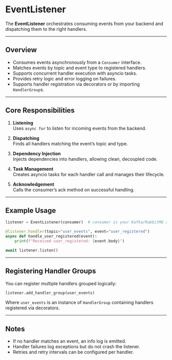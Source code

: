 # EventListener

The **EventListener** orchestrates consuming events from your backend and dispatching them to the right handlers.

---

## Overview

- Consumes events asynchronously from a `Consumer` interface.
- Matches events by topic and event type to registered handlers.
- Supports concurrent handler execution with asyncio tasks.
- Provides retry logic and error logging on failures.
- Supports handler registration via decorators or by importing `HandlerGroup`s.

---

## Core Responsibilities

1. **Listening**  
   Uses `async for` to listen for incoming events from the backend.

2. **Dispatching**  
   Finds all handlers matching the event’s topic and type.

3. **Dependency Injection**  
   Injects dependencies into handlers, allowing clean, decoupled code.

4. **Task Management**  
   Creates asyncio tasks for each handler call and manages their lifecycle.

5. **Acknowledgement**  
   Calls the consumer’s ack method on successful handling.

---

## Example Usage

```python
listener = EventListener(consumer)  # consumer is your Kafka/RabbitMQ consumer instance

@listener.handler(topic="user_events", event="user_registered")
async def handle_user_registered(event):
    print(f"Received user_registered: {event.body}")

await listener.listen()
```

---

## Registering Handler Groups

You can register multiple handlers grouped logically:

```python
listener.add_handler_group(user_events)
```

Where `user_events` is an instance of `HandlerGroup` containing handlers registered via decorators.

---

## Notes

* If no handler matches an event, an info log is emitted.
* Handler failures log exceptions but do not crash the listener.
* Retries and retry intervals can be configured per handler.


